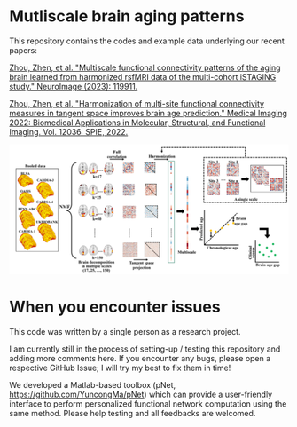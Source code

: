 # Mutliscale brain aging patterns
 
This repository contains the codes and example data underlying our recent papers:

[Zhou, Zhen, et al. "Multiscale functional connectivity patterns of the aging brain learned from harmonized rsfMRI data of the multi-cohort iSTAGING study." NeuroImage (2023): 119911.](https://www.sciencedirect.com/science/article/pii/S1053811923000599)

[Zhou, Zhen, et al. "Harmonization of multi-site functional connectivity measures in tangent space improves brain age prediction." Medical Imaging 2022: Biomedical Applications in Molecular, Structural, and Functional Imaging. Vol. 12036. SPIE, 2022.](https://www.spiedigitallibrary.org/conference-proceedings-of-spie/12036/1203608/Harmonization-of-multi-site-functional-connectivity-measures-in-tangent-space/10.1117/12.2611557.full)

![alt text](./Figures/Flowchart.jpg)

# When you encounter issues
This code was written by a single person as a research project.

I am currently still in the process of setting-up / testing this repository and adding more comments here. If you encounter any bugs, please open a respective GitHub Issue; I will try my best to fix them in time!

We developed a Matlab-based toolbox (pNet, https://github.com/YuncongMa/pNet) which can provide a user-friendly interface to perform personalized functional network computation using the same method. Please help testing and all feedbacks are welcomed.
